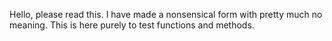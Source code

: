 Hello, please read this. I have made a nonsensical form with pretty much no meaning. This is here purely to test functions and methods. 